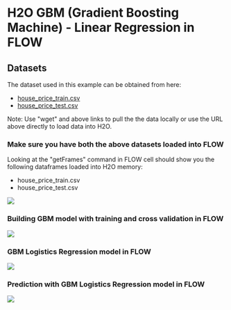 # H2O GBM (Gradient Boosting Machine) - Linear Regression in FLOW #

## Datasets ##
The dataset used in this example can be obtained from here:
 - [house_price_train.csv](https://raw.githubusercontent.com/Avkash/mldl/master/data/house_price_train.csv)
 - [house_price_test.csv](https://raw.githubusercontent.com/Avkash/mldl/master/data/house_price_test.csv)

Note: Use "wget" and above links to pull the the data locally or use the URL above directly to load data into H2O.

### Make sure you have both the above datasets loaded into FLOW ###
Looking at the "getFrames" command in FLOW cell should show you the following dataframes loaded into H2O memory:
 - house_price_train.csv
 - house_price_test.csv

![](https://github.com/Avkash/mldl/blob/master/images/flow_house_train_test.png?raw=true)

### Building GBM model with training and cross validation in FLOW ###
![](https://github.com/Avkash/mldl/blob/master/images/flow_gbm_lin_model.png?raw=true)

### GBM Logistics Regression model in FLOW ###
![](https://github.com/Avkash/mldl/blob/master/images/flow_gbm_lin_details.png?raw=true)

### Prediction with GBM Logistics Regression model in FLOW ###
![](https://github.com/Avkash/mldl/blob/master/images/flow_gbm_lin_pred.png?raw=true)
